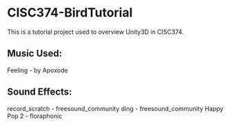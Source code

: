 # CISC374-BirdTutorial
This is a tutorial project used to overview Unity3D in CISC374.

## Music Used:
Feeling - by Apoxode

## Sound Effects:
record_scratch - freesound_community
ding - freesound_community
Happy Pop 2 - floraphonic